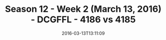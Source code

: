 ---
title: Season 12 - Week 2 (March 13, 2016) - DCGFFL - 4186 vs 4185
teams_score:
- team: 4186
  score: 26
- team: 4185
  score: 32
mvp: Larry W. (White); Drew H. (Teal)
game-ball: Jeff W. (White); Steve T. (Teal)
season: 12
week: 2
date: '2016-03-13T13:11:09'
pageid: season-12-week-2-march-13-2016-4186-vs-4185
---